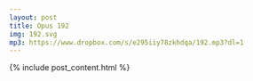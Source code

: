 ```yaml
---
layout: post
title: Opus 192
img: 192.svg
mp3: https://www.dropbox.com/s/e295iiy78zkhdqa/192.mp3?dl=1
---
```


{% include post_content.html %}
